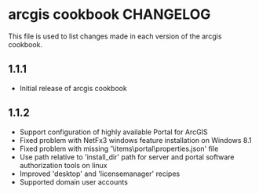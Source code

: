 arcgis cookbook CHANGELOG
================

This file is used to list changes made in each version of the arcgis cookbook.

1.1.1
-----
- Initial release of arcgis cookbook

1.1.2
----
- Support configuration of highly available Portal for ArcGIS
- Fixed problem with NetFx3 windows feature installation on Windows 8.1
- Fixed problem with missing '\items\portal\properties.json' file
- Use path relative to 'install_dir' path for server and portal software authorization tools on linux
- Improved 'desktop' and 'licensemanager' recipes
- Supported domain user accounts
        

